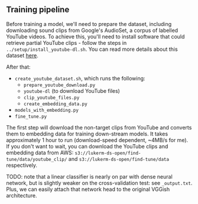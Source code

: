## Training pipeline

Before training a model, we'll need to prepare the dataset, including downloading sound clips from Google's AudioSet, a corpus of labelled YouTube videos. 
To achieve this, you'll need to install software that could retrieve partial YouTube clips - follow the steps in `../setup/install_youtube-dl.sh`. You can 
read more details about this dataset [here](https://research.google.com/audioset/).

After that:

* `create_youtube_dataset.sh`, which runs the following: 
	* `prepare_youtube_download.py`
	* `youtube-dl` (to download YouTube files)
	* `clip_youtube_files.py`
	* `create_embedding_data.py`
* `models_with_embedding.py` 
* `fine_tune.py`

The first step will download the non-target clips from YouTube and converts them to embedding data for training down-stream models. It takes approximately 
1 hour to run (download-speed dependent, ~4MB/s for me). If you don't want to wait, you can download the YouTube clips and embedding data from AWS: 
`s3://lukerm-ds-open/find-tune/data/youtube_clip/` and `s3://lukerm-ds-open/find-tune/data` respectively.

TODO: note that a linear classifier is nearly on par with dense neural network, but is slightly weaker on the cross-validation test: see `_output.txt`. 
      Plus, we can easily attach that network head to the original VGGish architecture. 

